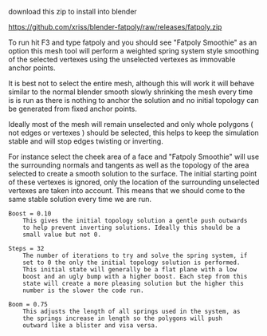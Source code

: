download this zip to install into blender

https://github.com/xriss/blender-fatpoly/raw/releases/fatpoly.zip

To run hit F3 and type fatpoly and you should see "Fatpoly Smoothie" as 
an option this mesh tool will perform a weighted spring system style 
smoothing of the selected vertexes using the unselected vertexes as 
immovable anchor points.

It is best not to select the entire mesh, although this will work it 
will behave similar to the normal blender smooth slowly shrinking the 
mesh every time is is run as there is nothing to anchor the solution 
and no initial topology can be generated from fixed anchor points.

Ideally most of the mesh will remain unselected and only whole polygons 
( not edges or vertexes ) should be selected, this helps to keep the 
simulation stable and will stop edges twisting or inverting.

For instance select the cheek area of a face and "Fatpoly Smoothie" 
will use the surrounding normals and tangents as well as the topology 
of the area selected to create a smooth solution to the surface. The 
initial starting point of these vertexes is ignored, only the location 
of the surrounding unselected vertexes are taken into account. This 
means that we should come to the same stable solution every time we are 
run.

	Boost = 0.10 
		This gives the initial topology solution a gentle push outwards 
		to help prevent inverting solutions. Ideally this should be a 
		small value but not 0.
		
	Steps = 32
		The number of iterations to try and solve the spring system, if 
		set to 0 the only the initial topology solution is performed. 
		This initial state will generally be a flat plane with a low 
		boost and an ugly bump with a higher boost. Each step from this 
		state will create a more pleasing solution but the higher this 
		number is the slower the code run.
		
	Boom = 0.75
		This adjusts the length of all springs used in the system, as 
		the springs increase in length so the polygons will push 
		outward like a blister and visa versa.
